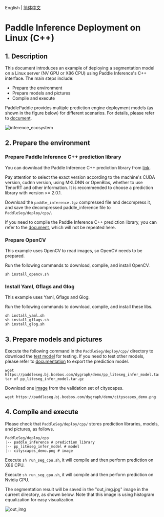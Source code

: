 English | [简体中文](cpp_inference_linux_cn.md)
# Paddle Inference Deployment on Linux (C++)

## 1. Description

This document introduces an example of deploying a segmentation model on a Linux server (NV GPU or X86 CPU) using Paddle Inference's C++ interface. The main steps include:
* Prepare the environment
* Prepare models and pictures
* Compile and execute

PaddlePaddle provides multiple prediction engine deployment models (as shown in the figure below) for different scenarios. For details, please refer to [document](https://paddleinference.paddlepaddle.org.cn/product_introduction/summary.html).

![inference_ecosystem](https://user-images.githubusercontent.com/52520497/130720374-26947102-93ec-41e2-8207-38081dcc27aa.png)

## 2. Prepare the environment

### Prepare Paddle Inference C++ prediction library

You can download the Paddle Inference C++ prediction library from [link](https://www.paddlepaddle.org.cn/inference/v2.3/user_guides/download_lib.html).

Pay attention to select the exact version according to the machine's CUDA version, cudnn version, using MKLDNN or OpenBlas, whether to use TenorRT and other information. It is recommended to choose a prediction library with version >= 2.0.1.

Download the `paddle_inference.tgz` compressed file and decompress it, and save the decompressed paddle_inference file to `PaddleSeg/deploy/cpp/`.

If you need to compile the Paddle Inference C++ prediction library, you can refer to the [document](https://www.paddlepaddle.org.cn/inference/v2.3/user_guides/source_compile.html), which will not be repeated here.

### Prepare OpenCV

This example uses OpenCV to read images, so OpenCV needs to be prepared.

Run the following commands to download, compile, and install OpenCV.
````
sh install_opencv.sh
````

### Install Yaml, Gflags and Glog

This example uses Yaml, Gflags and Glog.

Run the following commands to download, compile, and install these libs.

````
sh install_yaml.sh
sh install_gflags.sh
sh install_glog.sh
````

## 3. Prepare models and pictures

Execute the following command in the `PaddleSeg/deploy/cpp/` directory to download the [test model](https://paddleseg.bj.bcebos.com/dygraph/demo/pp_liteseg_infer_model.tar.gz) for testing. If you need to test other models, please refer to [documentation](../../model_export.md) to export the prediction model.

````
wget https://paddleseg.bj.bcebos.com/dygraph/demo/pp_liteseg_infer_model.tar.gz
tar xf pp_liteseg_infer_model.tar.gz
````

Download one [image](https://paddleseg.bj.bcebos.com/dygraph/demo/cityscapes_demo.png) from the validation set of cityscapes.

````
wget https://paddleseg.bj.bcebos.com/dygraph/demo/cityscapes_demo.png
````

## 4. Compile and execute

Please check that `PaddleSeg/deploy/cpp/` stores prediction libraries, models, and pictures, as follows.

````
PaddleSeg/deploy/cpp
|-- paddle_inference # prediction library
|-- pp_liteseg_infer_model # model
|-- cityscapes_demo.png # image
````

Execute `sh run_seg_cpu.sh`, it will compile and then perform prediction on X86 CPU.

Execute `sh run_seg_gpu.sh`, it will compile and then perform prediction on Nvidia GPU.

The segmentation result will be saved in the "out_img.jpg" image in the current directory, as shown below. Note that this image is using histogram equalization for easy visualization.

![out_img](https://user-images.githubusercontent.com/52520497/131456277-260352b5-4047-46d5-a38f-c50bbcfb6fd0.jpg)
